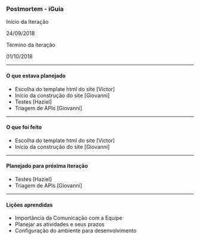 ### Postmortem - iGuia

 

Início da Iteração

24/09/2018
 

Término da iteração

01/10/2018

-------------------------
#### O que estava planejado

- Escolha do template html do site [Victor]
- Início da construção do site [Giovanni]
- Testes [Haziel]
- Triagem de APIs [Giovanni]
-------------------------
#### O que foi feito

- Escolha do template html do site [Victor]
- Início da construção do site [Giovanni]
-------------------------
#### Planejado para próxima iteração

- Testes [Haziel]
- Triagem de APIs [Giovanni]
-------------------------
#### Lições aprendidas

- Importância da Comunicação com a Equipe
- Planejar as atividades e seus prazos
- Configuração do ambiente para desenvolvimento
